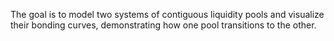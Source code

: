 The goal is to model two systems of contiguous liquidity pools and visualize their bonding curves, demonstrating how one pool transitions to the other.